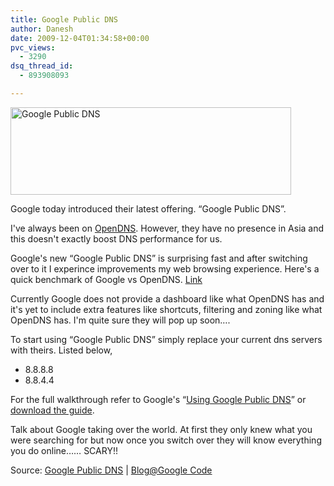 ```yaml
---
title: Google Public DNS
author: Danesh
date: 2009-12-04T01:34:58+00:00
pvc_views:
  - 3290
dsq_thread_id:
  - 893908093

---
```

[<img loading="lazy" class="alignnone size-medium wp-image-1885" title="Google Public DNS" src="/wp-content/uploads/2009/12/Google-Public-DNS-449x140.png" alt="Google Public DNS" width="449" height="140" srcset="/wp-content/uploads/2009/12/Google-Public-DNS-449x140.png 449w, /wp-content/uploads/2009/12/Google-Public-DNS.png 786w" sizes="(max-width: 449px) 100vw, 449px" />][1]

Google today introduced their latest offering. &#8220;Google Public DNS&#8221;.

I've always been on [OpenDNS][2]. However, they have no presence in Asia and this doesn't exactly boost DNS performance for us.

Google's new &#8220;Google Public DNS&#8221; is surprising fast and after switching over to it I experince improvements my web browsing experience. Here's a quick benchmark of Google vs OpenDNS. [Link][3]

Currently Google does not provide a dashboard like what OpenDNS has and it's yet to include extra features like shortcuts, filtering and zoning like what OpenDNS has. I'm quite sure they will pop up soon&#8230;.

To start using &#8220;Google Public DNS&#8221; simply replace your current dns servers with theirs. Listed below,

  * 8.8.8.8
  * 8.8.4.4

For the full walkthrough refer to Google's &#8220;[Using Google Public DNS][4]&#8221; or [download the guide][5].

Talk about Google taking over the world. At first they only knew what you were searching for but now once you switch over they will know everything you do online&#8230;&#8230; SCARY!!

Source: [Google Public DNS][6] | [Blog@Google Code][7]

 [1]: /wp-content/uploads/2009/12/Google-Public-DNS.png
 [2]: http://www.opendns.com/
 [3]: http://www.manu-j.com/blog/opendns-alternative-google-dns-rocks/403/
 [4]: http://code.google.com/speed/public-dns/docs/using.html
 [5]: http://code.google.com/speed/public-dns/images/using.pdf
 [6]: http://code.google.com/speed/public-dns/
 [7]: http://googlecode.blogspot.com/2009/12/introducing-google-public-dns-new-dns.html
